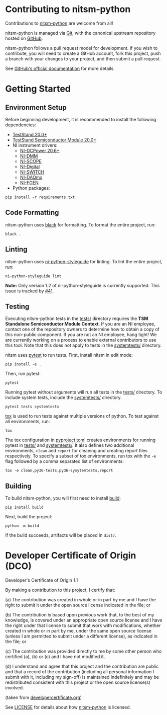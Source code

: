 Contributing to nitsm-python
===========================

Contributions to [nitsm-python](https://github.com/ni/nitsm-python) are welcome from all!

nitsm-python is managed via [Git](https://git-scm.com), with the canonical upstream repository hosted on
[GitHub](https://github.com/ni/nitsm-python).

nitsm-python follows a pull request model for development. If you wish to contribute, you will need to create a GitHub
account, fork this project, push a branch with your changes to your project, and then submit a pull request.

See [GitHub's official documentation](https://help.github.com/articles/using-pull-requests/) for more details.

# Getting Started

## Environment Setup
Before beginning development, it is recommended to install the following dependencies:
* [TestStand 20.0+](https://www.ni.com/en-us/support/downloads/software-products/download.teststand.html)
* [TestStand Semiconductor Module 20.0+](https://www.ni.com/en-us/support/downloads/software-products/download.teststand-semiconductor-module.html)
* NI instrument drivers:
  - [NI-DCPower 20.6+](https://www.ni.com/en-us/support/downloads/drivers/download.ni-dcpower.html)
  - [NI-DMM](https://www.ni.com/en-us/support/downloads/drivers/download.ni-dmm.html)
  - [NI-SCOPE](https://www.ni.com/en-us/support/downloads/drivers/download.ni-scope.html)
  - [NI-Digital](https://www.ni.com/en-us/support/downloads/drivers/download.ni-digital-pattern-driver.html)
  - [NI-SWITCH](https://www.ni.com/en-us/support/downloads/drivers/download.ni-switch.html)
  - [NI-DAQmx](https://www.ni.com/en-us/support/downloads/drivers/download.ni-daqmx.html)
  - [NI-FGEN](https://www.ni.com/en-us/support/downloads/drivers/download.ni-fgen.html)
* Python packages:
```
pip install -r requirements.txt
```

## Code Formatting
nitsm-python uses [black](https://black.readthedocs.io/en/stable/index.html) for formatting. To format the entire
project, run:
```
black .
```

## Linting
nitsm-python uses [ni-python-styleguide](https://github.com/ni/python-styleguide) for linting. To lint the entire
project, run:
```
ni-python-styleguide lint
```
**Note:** Only version 1.2 of ni-python-styleguide is currently supported. This issue is tracked by 
[#41](https://github.com/ni/nitsm-python/issues/41).

## Testing
Executing nitsm-python tests in the [tests/](https://github.com/ni/nitsm-python/tree/main/tests) directory requires the
**TSM Standalone Semiconductor Module Context**. If you are an NI employee, contact one of the repository owners to
determine how to obtain a copy of this non-public component. If you are not an NI employee, hang tight! We are currently
working on a process to enable external contributors to use this tool. Note that this does not apply to tests in the
[systemtests/](https://github.com/ni/nitsm-python/tree/main/systemtests) directory.

nitsm uses [pytest](https://docs.pytest.org/) to run tests. First, install nitsm in edit mode:
```
pip install -e .
```
Then, run pytest:
```
pytest
```

Running pytest without arguments will run all tests in the [tests/](https://github.com/ni/nitsm-python/tree/main/tests)
directory. To include system tests, include the [systemtests/](https://github.com/ni/nitsm-python/tree/main/systemtests)
directory.
```
pytest tests systemtests
```

[tox](https://tox.readthedocs.io/en/latest/) is used to run tests against multiple versions of python. To test against
all environments, run:
```
tox
```

The tox configuration in [pyproject.toml](https://github.com/ni/nitsm-python/blob/main/pyproject.toml) creates
environments for running pytest in [tests/](https://github.com/ni/nitsm-python/tree/main/tests) and
[systemtests/](https://github.com/ni/nitsm-python/tree/main/systemtests). It also defines two additional environments,
`clean` and `report` for cleaning and creating report files respectively. To specify a subset of tox environments, run
tox with the `-e` flag followed by a comma separated list of environments:
```
tox -e clean,py36-tests,py36-sysytemtests,report
```

## Building
To build nitsm-python, you will first need to install [build](https://pypi.org/project/build/):
```
pip install build
```
Next, build the project:
```
python -m build
```
If the build succeeds, artifacts will be placed in `dist/`.

# Developer Certificate of Origin (DCO)

   Developer's Certificate of Origin 1.1

   By making a contribution to this project, I certify that:

   (a) The contribution was created in whole or in part by me and I
       have the right to submit it under the open source license
       indicated in the file; or

   (b) The contribution is based upon previous work that, to the best
       of my knowledge, is covered under an appropriate open source
       license and I have the right under that license to submit that
       work with modifications, whether created in whole or in part
       by me, under the same open source license (unless I am
       permitted to submit under a different license), as indicated
       in the file; or

   (c) The contribution was provided directly to me by some other
       person who certified (a), (b) or (c) and I have not modified
       it.

   (d) I understand and agree that this project and the contribution
       are public and that a record of the contribution (including all
       personal information I submit with it, including my sign-off) is
       maintained indefinitely and may be redistributed consistent with
       this project or the open source license(s) involved.

(taken from [developercertificate.org](https://developercertificate.org/))

See [LICENSE](https://github.com/ni/nitsm-python/blob/master/LICENSE) for details about how
[nitsm-python](https://github.com/ni/nitsm-python) is licensed.
